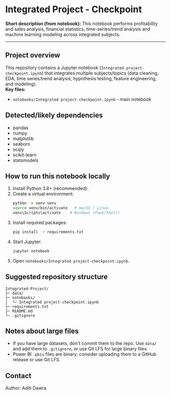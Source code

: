 # Integrated Project - Checkpoint

**Short description (from notebook):**
This notebook performs profitability and sales analysis, financial statistics, time-series/trend analysis and machine learning modeling across integrated subjects.

---

## Project overview
This repository contains a Jupyter notebook (`Integrated project-checkpoint.ipynb`) that integrates multiple subjects/topics (data cleaning, EDA, time series/trend analysis, hypothesis testing, feature engineering, and modeling).  
**Key files:**
- `notebooks/Integrated project-checkpoint.ipynb` - main notebook

## Detected/likely dependencies
- pandas
- numpy
- matplotlib
- seaborn
- scipy
- scikit-learn
- statsmodels

## How to run this notebook locally
1. Install Python 3.8+ (recommended).
2. Create a virtual environment:
   ```bash
   python -m venv venv
   source venv/bin/activate   # macOS / Linux
   venv\Scripts\activate    # Windows (PowerShell)
   ```
3. Install required packages:
   ```bash
   pip install -r requirements.txt
   ```
4. Start Jupyter:
   ```bash
   jupyter notebook
   ```
5. Open `notebooks/Integrated project-checkpoint.ipynb`.

## Suggested repository structure
```
Integrated-Project/
├─ data/                     
├─ notebooks/
│  └─ Integrated project-checkpoint.ipynb
├─ requirements.txt
├─ README.md
└─ .gitignore
```

## Notes about large files
- If you have large datasets, don't commit them to the repo. Use `data/` and add them to `.gitignore`, or use Git LFS for large binary files.
- Power BI `.pbix` files are binary; consider uploading them to a GitHub release or use Git LFS.

## Contact
Author: Aditi Dawra


